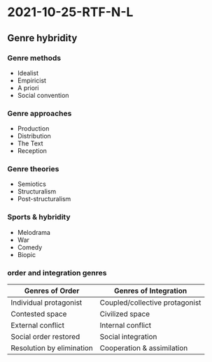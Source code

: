 # 2021-10-25-RTF-N-L
## Genre hybridity

### Genre methods
- Idealist
- Empiricist
- A priori
- Social convention

### Genre approaches
- Production
- Distribution
- The Text
- Reception

### Genre theories
- Semiotics
- Structuralism
- Post-structuralism

### Sports & hybridity
- Melodrama
- War
- Comedy
- Biopic

### order and integration genres
| Genres of Order | Genres of Integration |
| -- | -- |
| Individual protagonist | Coupled/collective protagonist |
| Contested space | Civilized space |
| External conflict | Internal conflict |
| Social order restored | Social integration |
| Resolution by elimination | Cooperation & assimilation|

<!--
# 2021-10-29-C-DR
## synergy radiology call
- 877-828-5519
- 8574253 ID Number
- no payment necessary
-->
